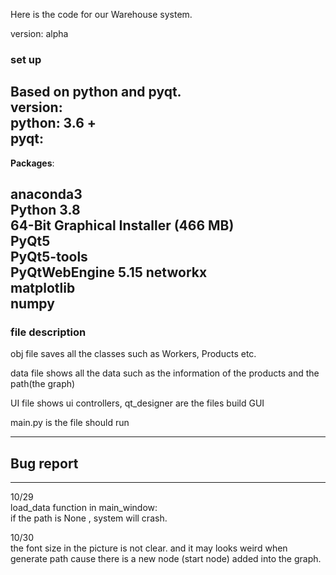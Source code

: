 Here is the code for our Warehouse system.

version: alpha

### set up  
Based on python and pyqt.  
version:  
python: 3.6 +  
pyqt:
-------------------
**Packages**: 

anaconda3  
Python 3.8  
64-Bit Graphical Installer (466 MB)  
PyQt5  
PyQt5-tools  
PyQtWebEngine 5.15
networkx  
matplotlib  
numpy  
---------------------


### file description  

obj file saves all the classes such as Workers, Products etc.  

data file shows all the data such as the information of the products and the path(the graph)  

UI file shows ui controllers, qt_designer are the files build GUI  

main.py is the file should run  

----------------------------------  
## Bug report  
------------------------------------  
10/29  
load_data function in main_window:  
if the path is None , system will crash. 

10/30  
the font size in the picture is not clear.
and it may looks weird when generate path cause there is a new node (start node) added into the graph.   